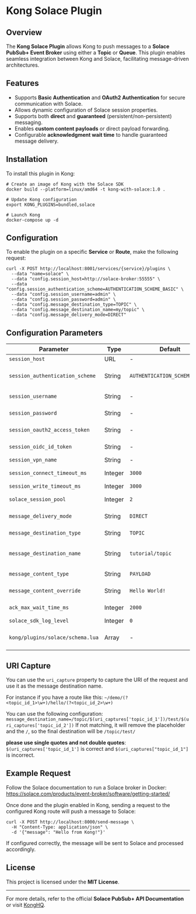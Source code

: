 # Kong Solace Plugin

## Overview

The **Kong Solace Plugin** allows Kong to push messages to a **Solace PubSub+ Event Broker** using either a **Topic** or **Queue**. This plugin enables seamless integration between Kong and Solace, facilitating message-driven architectures.

## Features

- Supports **Basic Authentication** and **OAuth2 Authentication** for secure communication with Solace.
- Allows dynamic configuration of Solace session properties.
- Supports both **direct** and **guaranteed** (persistent/non-persistent) messaging.
- Enables **custom content payloads** or direct payload forwarding.
- Configurable **acknowledgment wait time** to handle guaranteed message delivery.

## Installation

To install this plugin in Kong:

```shell
# Create an image of Kong with the Solace SDK
docker build --platform=linux/amd64 -t kong-with-solace:1.0 . 

# Update Kong configuration
export KONG_PLUGINS=bundled,solace

# Launch Kong
docker-compose up -d
```

## Configuration

To enable the plugin on a specific **Service** or **Route**, make the following request:

```shell
curl -X POST http://localhost:8001/services/{service}/plugins \
  --data "name=solace" \
  --data "config.session_host=http://solace-broker:55555" \
  --data "config.session_authentication_scheme=AUTHENTICATION_SCHEME_BASIC" \
  --data "config.session_username=admin" \
  --data "config.session_password=admin" \
  --data "config.message_destination_type=TOPIC" \
  --data "config.message_destination_name=my/topic" \
  --data "config.message_delivery_mode=DIRECT"
```

## Configuration Parameters

| Parameter                       | Type    | Default                       | Required | Description                                                                                    |
| ------------------------------- | ------- | ----------------------------- | -------- | ---------------------------------------------------------------------------------------------- |
| `session_host`                  | URL     | -                             | ✅        | The Solace broker host.                                                                        |
| `session_authentication_scheme` | String  | `AUTHENTICATION_SCHEME_BASIC` | ✅        | Authentication scheme (`NONE`, `AUTHENTICATION_SCHEME_BASIC`, `AUTHENTICATION_SCHEME_OAUTH2`). |
| `session_username`              | String  | -                             | ❌        | Username for Basic Authentication.                                                             |
| `session_password`              | String  | -                             | ❌        | Password for Basic Authentication.                                                             |
| `session_oauth2_access_token`   | String  | -                             | ❌        | OAuth2 access token (if using OAuth2 authentication).                                          |
| `session_oidc_id_token`         | String  | -                             | ❌        | OIDC ID token (if using OAuth2 authentication).                                                |
| `session_vpn_name`              | String  | -                             | ❌        | VPN name for Solace session.                                                                   |
| `session_connect_timeout_ms`    | Integer | `3000`                        | ✅        | Connection timeout in milliseconds.                                                            |
| `session_write_timeout_ms`      | Integer | `3000`                        | ✅        | Write timeout in milliseconds.                                                                 |
| `solace_session_pool`           | Integer | `2`                           | ✅        | Number of sessions in the pool (0-10).                                                         |
| `message_delivery_mode`         | String  | `DIRECT`                      | ✅        | Delivery mode (`DIRECT`, `PERSISTENT`, `NONPERSISTENT`).                                       |
| `message_destination_type`      | String  | `TOPIC`                       | ✅        | Destination type (`TOPIC` or `QUEUE`).                                                         |
| `message_destination_name`      | String  | `tutorial/topic`              | ✅        | Topic or queue name where messages will be sent, uri_capture can be used.                           |
| `message_content_type`          | String  | `PAYLOAD`                     | ✅        | Message content type (`PAYLOAD`, `CUSTOM`).                                                    |
| `message_content_override`      | String  | `Hello World!`                | ❌        | Custom message content (if `CUSTOM` is selected).                                              |
| `ack_max_wait_time_ms`          | Integer | `2000`                        | ✅        | Maximum wait time for acknowledgment (ms).                                                     |
| `solace_sdk_log_level`          | Integer | `0`                           | ✅        | Logging level (0-7).                                                                           |
| `kong/plugins/solace/schema.lua`| Array   | -                             | ✅        | Solace Sessions confiuration, each property has a name and a value.                                                    |


## URI Capture
You can use the `uri_capture` property to capture the URI of the request and use it as the message destination name.

For instance if you have a route like this: `~/demo/(?<topic_id_1>\w+)/hello/(?<topic_id_2>\w+)`

You can use the following configuration: `message_destination_name=/topic/$(uri_captures['topic_id_1'])/test/$(uri_captures['topic_id_2'])`
If not matching, it will remove the placeholder and the `/`, so the final destination will be `/topic/test/`

**please use single quotes and not double quotes**: ```$(uri_captures['topic_id_1']``` is correct and ```$(uri_captures["topic_id_1"]``` is incorrect.


## Example Request

Follow the Solace documentation to run a Solace broker in Docker: https://solace.com/products/event-broker/software/getting-started/

Once done and the plugin enabled in Kong, sending a request to the configured Kong route will push a message to Solace:

```shell
curl -X POST http://localhost:8000/send-message \
  -H "Content-Type: application/json" \
  -d '{"message": "Hello from Kong!"}'
```

If configured correctly, the message will be sent to Solace and processed accordingly.

## License

This project is licensed under the **MIT License**.

---

For more details, refer to the official **Solace PubSub+ API Documentation** or visit [KongHQ](https://konghq.com/).

